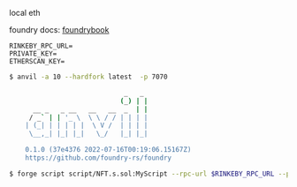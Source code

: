 local eth

foundry docs: [foundrybook](https://book.getfoundry.sh/)

```env
RINKEBY_RPC_URL=
PRIVATE_KEY=
ETHERSCAN_KEY=
```

```bash
$ anvil -a 10 --hardfork latest  -p 7070

                             _   _
                            (_) | |
      __ _   _ __   __   __  _  | |
     / _` | | '_ \  \ \ / / | | | |
    | (_| | | | | |  \ V /  | | | |
     \__,_| |_| |_|   \_/   |_| |_|

    0.1.0 (37e4376 2022-07-16T00:19:06.15167Z)
    https://github.com/foundry-rs/foundry


```

```bash
$ forge script script/NFT.s.sol:MyScript --rpc-url $RINKEBY_RPC_URL --private-key $PRIVATE_KEY --broadcast --verify -vvvv --etherscan-api-key $ETHERSCAN_KEY
```
